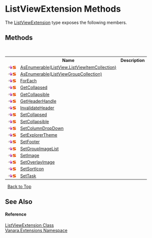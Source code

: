# ListViewExtension Methods
 

The <a href="3e5258c0-2fc2-fa30-46e7-ec6ea45b218a">ListViewExtension</a> type exposes the following members.


## Methods
&nbsp;<table><tr><th></th><th>Name</th><th>Description</th></tr><tr><td>![Public method](media/pubmethod.gif "Public method")![Static member](media/static.gif "Static member")</td><td><a href="0d6b57ca-e4ba-2bd1-666f-19c7e13f763e">AsEnumerable(ListView.ListViewItemCollection)</a></td><td /></tr><tr><td>![Public method](media/pubmethod.gif "Public method")![Static member](media/static.gif "Static member")</td><td><a href="40f0ef7f-0ed6-a3d1-df6e-bb9197283a31">AsEnumerable(ListViewGroupCollection)</a></td><td /></tr><tr><td>![Public method](media/pubmethod.gif "Public method")![Static member](media/static.gif "Static member")</td><td><a href="6990f29a-a31c-e98b-46f3-fa7b183022d5">ForEach</a></td><td /></tr><tr><td>![Public method](media/pubmethod.gif "Public method")![Static member](media/static.gif "Static member")</td><td><a href="abdbe79d-a7d2-9c31-8653-ca0b9cf06bcc">GetCollapsed</a></td><td /></tr><tr><td>![Public method](media/pubmethod.gif "Public method")![Static member](media/static.gif "Static member")</td><td><a href="06acf956-b168-3b72-2ae6-b80a3ee6fa63">GetCollapsible</a></td><td /></tr><tr><td>![Public method](media/pubmethod.gif "Public method")![Static member](media/static.gif "Static member")</td><td><a href="ac89c55f-222e-8bae-e07d-b6ac6a312890">GetHeaderHandle</a></td><td /></tr><tr><td>![Public method](media/pubmethod.gif "Public method")![Static member](media/static.gif "Static member")</td><td><a href="f8d9787b-be9a-170b-567e-c22136bcb257">InvalidateHeader</a></td><td /></tr><tr><td>![Public method](media/pubmethod.gif "Public method")![Static member](media/static.gif "Static member")</td><td><a href="b1dbaaac-d4a1-2cd1-5e3b-02d87c35bdb8">SetCollapsed</a></td><td /></tr><tr><td>![Public method](media/pubmethod.gif "Public method")![Static member](media/static.gif "Static member")</td><td><a href="885c7d10-0c97-7940-3c89-5b63d6da5800">SetCollapsible</a></td><td /></tr><tr><td>![Public method](media/pubmethod.gif "Public method")![Static member](media/static.gif "Static member")</td><td><a href="a8f33de2-b02a-dff4-b611-38f0bc8f19ca">SetColumnDropDown</a></td><td /></tr><tr><td>![Public method](media/pubmethod.gif "Public method")![Static member](media/static.gif "Static member")</td><td><a href="65aeb3a1-e0b9-a5ab-094e-40188795429e">SetExplorerTheme</a></td><td /></tr><tr><td>![Public method](media/pubmethod.gif "Public method")![Static member](media/static.gif "Static member")</td><td><a href="7f992b11-3907-ec4a-3159-740033b87324">SetFooter</a></td><td /></tr><tr><td>![Public method](media/pubmethod.gif "Public method")![Static member](media/static.gif "Static member")</td><td><a href="c1a08445-6ee7-c9ec-5a7d-8209e91f7ad5">SetGroupImageList</a></td><td /></tr><tr><td>![Public method](media/pubmethod.gif "Public method")![Static member](media/static.gif "Static member")</td><td><a href="3fd7f277-ea81-1c6f-e18e-9a1273483158">SetImage</a></td><td /></tr><tr><td>![Public method](media/pubmethod.gif "Public method")![Static member](media/static.gif "Static member")</td><td><a href="62cc246a-9b3b-c8a4-6a14-cf505a653c25">SetOverlayImage</a></td><td /></tr><tr><td>![Public method](media/pubmethod.gif "Public method")![Static member](media/static.gif "Static member")</td><td><a href="790f90e7-e154-3a2a-17ac-bc4e933b931e">SetSortIcon</a></td><td /></tr><tr><td>![Public method](media/pubmethod.gif "Public method")![Static member](media/static.gif "Static member")</td><td><a href="a4b23efc-bcc9-8e28-c9c5-70ede134b794">SetTask</a></td><td /></tr></table>&nbsp;
<a href="#listviewextension-methods">Back to Top</a>

## See Also


#### Reference
<a href="3e5258c0-2fc2-fa30-46e7-ec6ea45b218a">ListViewExtension Class</a><br /><a href="9abe54ff-18ce-e333-beed-30e855655381">Vanara.Extensions Namespace</a><br />